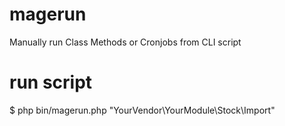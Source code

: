 # magerun
Manually run Class Methods or Cronjobs from CLI script

# run script
$ php bin/magerun.php "YourVendor\YourModule\Stock\Import"
